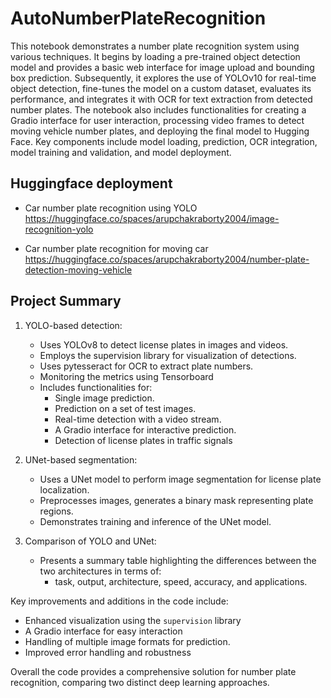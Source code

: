 # AutoNumberPlateRecognition

This notebook demonstrates a number plate recognition system using various techniques. It begins by loading a pre-trained object detection model and provides a basic web interface for image upload and bounding box prediction. Subsequently, it explores the use of YOLOv10 for real-time object detection, fine-tunes the model on a custom dataset, evaluates its performance, and integrates it with OCR for text extraction from detected number plates. The notebook also includes functionalities for creating a Gradio interface for user interaction, processing video frames to detect moving vehicle number plates, and deploying the final model to Hugging Face. Key components include model loading, prediction, OCR integration, model training and validation, and model deployment.

## Huggingface deployment 
- Car number plate recognition using YOLO https://huggingface.co/spaces/arupchakraborty2004/image-recognition-yolo

- Car number plate recognition for moving car https://huggingface.co/spaces/arupchakraborty2004/number-plate-detection-moving-vehicle

## Project Summary

1. YOLO-based detection:
   - Uses YOLOv8 to detect license plates in images and videos.
   - Employs the supervision library for visualization of detections.
   - Uses pytesseract for OCR to extract plate numbers.
   - Monitoring the metrics using Tensorboard
   - Includes functionalities for:
       - Single image prediction.
       - Prediction on a set of test images.
       - Real-time detection with a video stream.
       - A Gradio interface for interactive prediction.
       - Detection of license plates in traffic signals

2. UNet-based segmentation:
   - Uses a UNet model to perform image segmentation for license plate localization.
   - Preprocesses images, generates a binary mask representing plate regions.
   - Demonstrates training and inference of the UNet model.

3. Comparison of YOLO and UNet:
   - Presents a summary table highlighting the differences between the two architectures in terms of:
       - task, output, architecture, speed, accuracy, and applications.

Key improvements and additions in the code include:
   - Enhanced visualization using the `supervision` library
   - A Gradio interface for easy interaction
   - Handling of multiple image formats for prediction.
   - Improved error handling and robustness

Overall the code provides a comprehensive solution for number plate recognition, comparing two distinct deep learning approaches.
